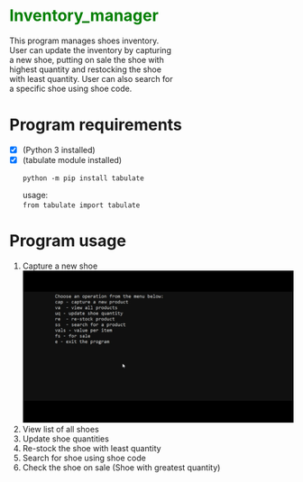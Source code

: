 
# <span style="color:green;">Inventory_manager  </span>
This program manages shoes inventory.  
User can update the inventory by capturing  
a new shoe, putting on sale the shoe with  
highest quantity and restocking the shoe  
with least quantity. User can also search for  
a specific shoe using shoe code.

# Program requirements
- [x] (Python 3 installed)  
- [x] (tabulate module installed)  
    ```
    python -m pip install tabulate
    ```
    usage:  
        ```
        from tabulate import tabulate
        ```
# Program usage  

1. Capture a new shoe  
    ![display](cap.gif)
1. View list of all shoes  
1. Update shoe quantities  
1. Re-stock the shoe with least quantity  
1. Search for shoe using shoe code  
1. Check the shoe on sale (Shoe with greatest quantity)

